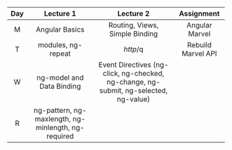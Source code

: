 | Day | Lecture 1 | Lecture 2 | Assignment |
| :-: | :-: | :-: | :-: |
| M | Angular Basics | Routing, Views, Simple Binding | Angular Marvel |
| T | modules, ng-repeat | $http/$q | Rebuild Marvel API |
| W | ng-model and Data Binding | Event Directives (ng-click, ng-checked, ng-change, ng-submit, ng-selected, ng-value) | |
| R | ng-pattern, ng-maxlength, ng-minlength, ng-required | | |
